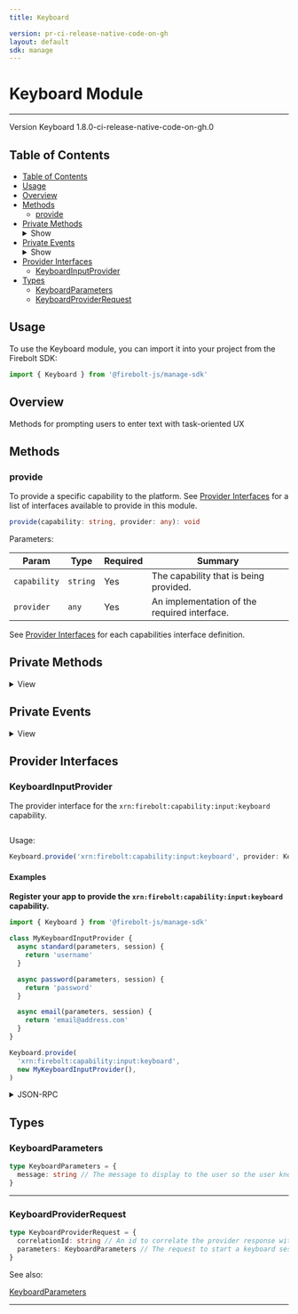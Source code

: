 ```yaml
---
title: Keyboard

version: pr-ci-release-native-code-on-gh
layout: default
sdk: manage
---
```


# Keyboard Module

---

Version Keyboard 1.8.0-ci-release-native-code-on-gh.0

## Table of Contents

- [Table of Contents](#table-of-contents)
- [Usage](#usage)
- [Overview](#overview)
- [Methods](#methods)
  - [provide](#provide)
- [Private Methods](#private-methods)<details markdown="1"  ontoggle="document.getElementById('private-methods-details').open=this.open"><summary>Show</summary>
  - [emailFocus](#emailfocus)
  - [emailResponse](#emailresponse)
  - [passwordError](#passworderror)
  - [passwordFocus](#passwordfocus)
  - [passwordResponse](#passwordresponse)
  - [standardError](#standarderror)
  - [standardFocus](#standardfocus)
  - [standardResponse](#standardresponse)
  </details>
- [Private Events](#private-events)<details markdown="1"  ontoggle="document.getElementById('private-events-details').open=this.open"><summary>Show</summary>
  - [onRequestPassword](#onrequestpassword)
  - [onRequestStandard](#onrequeststandard)
  </details>
- [Provider Interfaces](#provider-interfaces)
  - [KeyboardInputProvider](#keyboardinputprovider)
- [Types](#types)
  - [KeyboardParameters](#keyboardparameters)
  - [KeyboardProviderRequest](#keyboardproviderrequest)

## Usage

To use the Keyboard module, you can import it into your project from the Firebolt SDK:

```javascript
import { Keyboard } from '@firebolt-js/manage-sdk'
```

## Overview

Methods for prompting users to enter text with task-oriented UX

## Methods

### provide

To provide a specific capability to the platform. See [Provider Interfaces](#provider-interfaces) for a list of interfaces available to provide in this module.

```typescript
provide(capability: string, provider: any): void
```

Parameters:

| Param        | Type     | Required | Summary                                      |
| ------------ | -------- | -------- | -------------------------------------------- |
| `capability` | `string` | Yes      | The capability that is being provided.       |
| `provider`   | `any`    | Yes      | An implementation of the required interface. |

See [Provider Interfaces](#provider-interfaces) for each capabilities interface definition.

## Private Methods

<details markdown="1"  id="private-methods-details">
  <summary>View</summary>

### emailError

_This is a private RPC method._

Internal API for Email Provider to send back error.

Parameters:

| Param           | Type     | Required | Description |
| --------------- | -------- | -------- | ----------- |
| `correlationId` | `string` | true     |             |
| `error`         | `object` | true     |             |

Result:

Capabilities:

| Role     | Capability                             |
| -------- | -------------------------------------- |
| provides | xrn:firebolt:capability:input:keyboard |

#### Examples

Example 1

JSON-RPC:

Request:

```json
{
  "jsonrpc": "2.0",
  "id": 1,
  "method": "Keyboard.emailError",
  "params": {
    "correlationId": "123",
    "error": {
      "code": 1,
      "message": "Error"
    }
  }
}
```

Response:

```json
{
  "jsonrpc": "2.0",
  "id": 1,
  "result": null
}
```

---

### emailFocus

_This is a private RPC method._

Internal API for Email Provider to request focus for UX purposes.

Result:

Capabilities:

| Role     | Capability                             |
| -------- | -------------------------------------- |
| provides | xrn:firebolt:capability:input:keyboard |

#### Examples

Example

JSON-RPC:

Request:

```json
{
  "jsonrpc": "2.0",
  "id": 1,
  "method": "Keyboard.emailFocus",
  "params": {}
}
```

Response:

```json
{
  "jsonrpc": "2.0",
  "id": 1,
  "result": null
}
```

---

### emailResponse

_This is a private RPC method._

Internal API for Email Provider to send back response.

Parameters:

| Param           | Type     | Required | Description |
| --------------- | -------- | -------- | ----------- |
| `correlationId` | `string` | true     |             |
| `result`        | `string` | true     |             |

Result:

Capabilities:

| Role     | Capability                             |
| -------- | -------------------------------------- |
| provides | xrn:firebolt:capability:input:keyboard |

#### Examples

Example

JSON-RPC:

Request:

```json
{
  "jsonrpc": "2.0",
  "id": 1,
  "method": "Keyboard.emailResponse",
  "params": {
    "correlationId": "123",
    "result": "email@address.com"
  }
}
```

Response:

```json
{
  "jsonrpc": "2.0",
  "id": 1,
  "result": null
}
```

---

### passwordError

_This is a private RPC method._

Internal API for Password Provider to send back error.

Parameters:

| Param           | Type     | Required | Description |
| --------------- | -------- | -------- | ----------- |
| `correlationId` | `string` | true     |             |
| `error`         | `object` | true     |             |

Result:

Capabilities:

| Role     | Capability                             |
| -------- | -------------------------------------- |
| provides | xrn:firebolt:capability:input:keyboard |

#### Examples

Example 1

JSON-RPC:

Request:

```json
{
  "jsonrpc": "2.0",
  "id": 1,
  "method": "Keyboard.passwordError",
  "params": {
    "correlationId": "123",
    "error": {
      "code": 1,
      "message": "Error"
    }
  }
}
```

Response:

```json
{
  "jsonrpc": "2.0",
  "id": 1,
  "result": null
}
```

---

### passwordFocus

_This is a private RPC method._

Internal API for Password Provider to request focus for UX purposes.

Result:

Capabilities:

| Role     | Capability                             |
| -------- | -------------------------------------- |
| provides | xrn:firebolt:capability:input:keyboard |

#### Examples

Example

JSON-RPC:

Request:

```json
{
  "jsonrpc": "2.0",
  "id": 1,
  "method": "Keyboard.passwordFocus",
  "params": {}
}
```

Response:

```json
{
  "jsonrpc": "2.0",
  "id": 1,
  "result": null
}
```

---

### passwordResponse

_This is a private RPC method._

Internal API for Password Provider to send back response.

Parameters:

| Param           | Type     | Required | Description |
| --------------- | -------- | -------- | ----------- |
| `correlationId` | `string` | true     |             |
| `result`        | `string` | true     |             |

Result:

Capabilities:

| Role     | Capability                             |
| -------- | -------------------------------------- |
| provides | xrn:firebolt:capability:input:keyboard |

#### Examples

Example

JSON-RPC:

Request:

```json
{
  "jsonrpc": "2.0",
  "id": 1,
  "method": "Keyboard.passwordResponse",
  "params": {
    "correlationId": "123",
    "result": "password"
  }
}
```

Response:

```json
{
  "jsonrpc": "2.0",
  "id": 1,
  "result": null
}
```

---

### standardError

_This is a private RPC method._

Internal API for Standard Provider to send back error.

Parameters:

| Param           | Type     | Required | Description |
| --------------- | -------- | -------- | ----------- |
| `correlationId` | `string` | true     |             |
| `error`         | `object` | true     |             |

Result:

Capabilities:

| Role     | Capability                             |
| -------- | -------------------------------------- |
| provides | xrn:firebolt:capability:input:keyboard |

#### Examples

Example 1

JSON-RPC:

Request:

```json
{
  "jsonrpc": "2.0",
  "id": 1,
  "method": "Keyboard.standardError",
  "params": {
    "correlationId": "123",
    "error": {
      "code": 1,
      "message": "Error"
    }
  }
}
```

Response:

```json
{
  "jsonrpc": "2.0",
  "id": 1,
  "result": null
}
```

---

### standardFocus

_This is a private RPC method._

Internal API for Standard Provider to request focus for UX purposes.

Result:

Capabilities:

| Role     | Capability                             |
| -------- | -------------------------------------- |
| provides | xrn:firebolt:capability:input:keyboard |

#### Examples

Example

JSON-RPC:

Request:

```json
{
  "jsonrpc": "2.0",
  "id": 1,
  "method": "Keyboard.standardFocus",
  "params": {}
}
```

Response:

```json
{
  "jsonrpc": "2.0",
  "id": 1,
  "result": null
}
```

---

### standardResponse

_This is a private RPC method._

Internal API for Standard Provider to send back response.

Parameters:

| Param           | Type     | Required | Description |
| --------------- | -------- | -------- | ----------- |
| `correlationId` | `string` | true     |             |
| `result`        | `string` | true     |             |

Result:

Capabilities:

| Role     | Capability                             |
| -------- | -------------------------------------- |
| provides | xrn:firebolt:capability:input:keyboard |

#### Examples

Example

JSON-RPC:

Request:

```json
{
  "jsonrpc": "2.0",
  "id": 1,
  "method": "Keyboard.standardResponse",
  "params": {
    "correlationId": "123",
    "result": "username"
  }
}
```

Response:

```json
{
  "jsonrpc": "2.0",
  "id": 1,
  "result": null
}
```

---

</details>

## Private Events

<details markdown="1"  id="private-events-details">
  <summary>View</summary>

### onRequestEmail

_This is a private RPC method._

Registers as a provider for when the user should be shown a keyboard optimized for email address entry.

Parameters:

| Param    | Type      | Required | Description |
| -------- | --------- | -------- | ----------- |
| `listen` | `boolean` | true     |             |

Result:

[KeyboardProviderRequest](#keyboardproviderrequest)

Capabilities:

| Role     | Capability                             |
| -------- | -------------------------------------- |
| provides | xrn:firebolt:capability:input:keyboard |

#### Examples

Default Example

JSON-RPC:

Request:

```json
{
  "jsonrpc": "2.0",
  "id": 1,
  "method": "Keyboard.onRequestEmail",
  "params": {
    "listen": true
  }
}
```

Response:

```json
{
  "jsonrpc": "2.0",
  "id": 1,
  "result": {
    "correlationId": "abc",
    "parameters": {
      "message": "Enter your user name."
    }
  }
}
```

---

### onRequestPassword

_This is a private RPC method._

Registers as a provider for when the user should be shown a password keyboard, with dots for each character entered.

Parameters:

| Param    | Type      | Required | Description |
| -------- | --------- | -------- | ----------- |
| `listen` | `boolean` | true     |             |

Result:

[KeyboardProviderRequest](#keyboardproviderrequest)

Capabilities:

| Role     | Capability                             |
| -------- | -------------------------------------- |
| provides | xrn:firebolt:capability:input:keyboard |

#### Examples

Default Example

JSON-RPC:

Request:

```json
{
  "jsonrpc": "2.0",
  "id": 1,
  "method": "Keyboard.onRequestPassword",
  "params": {
    "listen": true
  }
}
```

Response:

```json
{
  "jsonrpc": "2.0",
  "id": 1,
  "result": {
    "correlationId": "abc",
    "parameters": {
      "message": "Enter your user name."
    }
  }
}
```

---

### onRequestStandard

_This is a private RPC method._

Registers as a provider for when the user should be shown a standard keyboard.

Parameters:

| Param    | Type      | Required | Description |
| -------- | --------- | -------- | ----------- |
| `listen` | `boolean` | true     |             |

Result:

[KeyboardProviderRequest](#keyboardproviderrequest)

Capabilities:

| Role     | Capability                             |
| -------- | -------------------------------------- |
| provides | xrn:firebolt:capability:input:keyboard |

#### Examples

Default Example

JSON-RPC:

Request:

```json
{
  "jsonrpc": "2.0",
  "id": 1,
  "method": "Keyboard.onRequestStandard",
  "params": {
    "listen": true
  }
}
```

Response:

```json
{
  "jsonrpc": "2.0",
  "id": 1,
  "result": {
    "correlationId": "abc",
    "parameters": {
      "message": "Enter your user name."
    }
  }
}
```

---

</details>

## Provider Interfaces

### KeyboardInputProvider

The provider interface for the `xrn:firebolt:capability:input:keyboard` capability.

```typescript

```

Usage:

```typescript
Keyboard.provide('xrn:firebolt:capability:input:keyboard', provider: KeyboardInputProvider | object)
```

#### Examples

**Register your app to provide the `xrn:firebolt:capability:input:keyboard` capability.**

```javascript
import { Keyboard } from '@firebolt-js/manage-sdk'

class MyKeyboardInputProvider {
  async standard(parameters, session) {
    return 'username'
  }

  async password(parameters, session) {
    return 'password'
  }

  async email(parameters, session) {
    return 'email@address.com'
  }
}

Keyboard.provide(
  'xrn:firebolt:capability:input:keyboard',
  new MyKeyboardInputProvider(),
)
```

<details markdown="1" >
    <summary>JSON-RPC</summary>

**Register to recieve each provider API**

Request:

```json

{
    "id": 1,
    "method": "Keyboard.onRequestStandard",
    "params": {
        "listen": true
    }
}

{
    "id": 2,
    "method": "Keyboard.onRequestPassword",
    "params": {
        "listen": true
    }
}

{
    "id": 3,
    "method": "Keyboard.onRequestEmail",
    "params": {
        "listen": true
    }
}

```

Response:

```json

{
    "id": 1,
    "result": {
        "listening": true,
        "event": "Keyboard.onRequestStandard"
    }

}

{
    "id": 2,
    "result": {
        "listening": true,
        "event": "Keyboard.onRequestPassword"
    }

}

{
    "id": 3,
    "result": {
        "listening": true,
        "event": "Keyboard.onRequestEmail"
    }

}

```

**Asynchronous event to initiate standard()**

Event Response:

```json
{
  "id": 1,
  "result": {
    "correlationId": undefined,
    "parameters": {
      "message": "Enter your user name."
    }
  }
}
```

**App initiated response to event**

Request:

```json
{
  "id": 4,
  "method": "Keyboard.standardResponse",
  "params": {
    "correlationId": undefined,
    "result": "username"
  }
}
```

Response:

```json
{
  "id": 4,
  "result": true
}
```

**Asynchronous event to initiate password()**

Event Response:

```json
{
  "id": 2,
  "result": {
    "correlationId": undefined,
    "parameters": {
      "message": "Enter your user name."
    }
  }
}
```

**App initiated response to event**

Request:

```json
{
  "id": 5,
  "method": "Keyboard.passwordResponse",
  "params": {
    "correlationId": undefined,
    "result": "password"
  }
}
```

Response:

```json
{
  "id": 5,
  "result": true
}
```

**Asynchronous event to initiate email()**

Event Response:

```json
{
  "id": 3,
  "result": {
    "correlationId": undefined,
    "parameters": {
      "message": "Enter your user name."
    }
  }
}
```

**App initiated response to event**

Request:

```json
{
  "id": 6,
  "method": "Keyboard.emailResponse",
  "params": {
    "correlationId": undefined,
    "result": "email@address.com"
  }
}
```

Response:

```json
{
  "id": 6,
  "result": true
}
```

</details>

## Types

### KeyboardParameters

```typescript
type KeyboardParameters = {
  message: string // The message to display to the user so the user knows what they are entering
}
```

---

### KeyboardProviderRequest

```typescript
type KeyboardProviderRequest = {
  correlationId: string // An id to correlate the provider response with this request
  parameters: KeyboardParameters // The request to start a keyboard session
}
```

See also:

[KeyboardParameters](#keyboardparameters)

---
